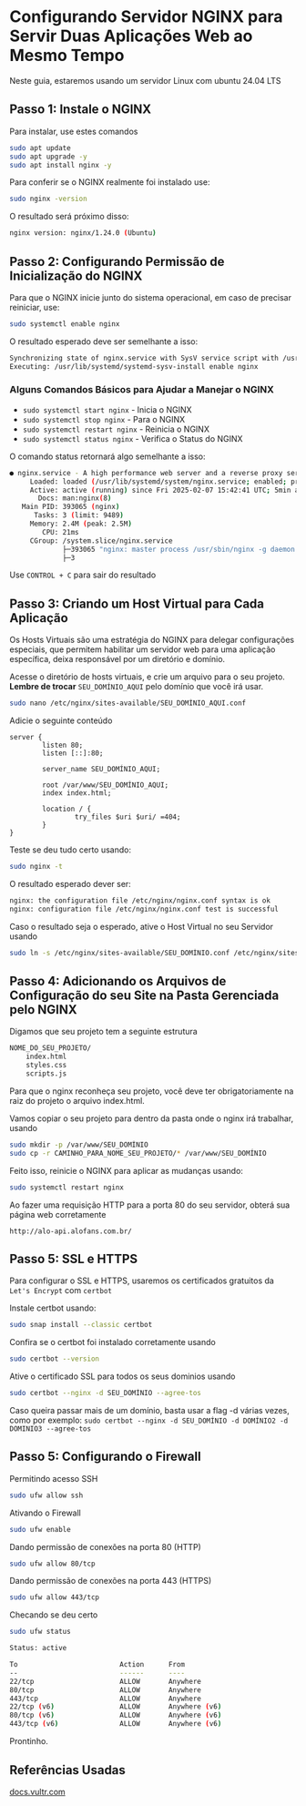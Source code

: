 # Configurando Servidor NGINX para Servir Duas Aplicações Web ao Mesmo Tempo

Neste guia, estaremos usando um servidor Linux com ubuntu 24.04 LTS

## Passo 1: Instale o NGINX

Para instalar, use estes comandos

```bash
sudo apt update
sudo apt upgrade -y
sudo apt install nginx -y
```

Para conferir se o NGINX realmente foi instalado use:

```bash
sudo nginx -version
```

O resultado será próximo disso:

```bash
nginx version: nginx/1.24.0 (Ubuntu)
```

## Passo 2: Configurando Permissão de Inicialização do NGINX

Para que o NGINX inicie junto do sistema operacional, em caso de precisar reiniciar, use:

```bash
sudo systemctl enable nginx
```

O resultado esperado deve ser semelhante a isso:

```bash
Synchronizing state of nginx.service with SysV service script with /usr/lib/systemd/systemd-sysv-install.
Executing: /usr/lib/systemd/systemd-sysv-install enable nginx
```

### Alguns Comandos Básicos para Ajudar a Manejar o NGINX

- `sudo systemctl start nginx` - Inicia o NGINX
- `sudo systemctl stop nginx` - Para o NGINX
- `sudo systemctl restart nginx` - Reinicia o NGINX
- `sudo systemctl status nginx` - Verifica o Status do NGINX

O comando status retornará algo semelhante a isso:

```bash
● nginx.service - A high performance web server and a reverse proxy server
     Loaded: loaded (/usr/lib/systemd/system/nginx.service; enabled; preset: enabled)
     Active: active (running) since Fri 2025-02-07 15:42:41 UTC; 5min ago
       Docs: man:nginx(8)
   Main PID: 393065 (nginx)
      Tasks: 3 (limit: 9489)
     Memory: 2.4M (peak: 2.5M)
        CPU: 21ms
     CGroup: /system.slice/nginx.service
             ├─393065 "nginx: master process /usr/sbin/nginx -g daemon on; master_process on;"
             ├─3
```

Use `CONTROL + C` para sair do resultado

## Passo 3: Criando um Host Virtual para Cada Aplicação

Os Hosts Virtuais são uma estratégia do NGINX para delegar configurações especiais, que permitem habilitar um servidor web para uma aplicação específica, deixa responsável por um diretório e domínio.

Acesse o diretório de hosts virtuais, e crie um arquivo para o seu projeto. **Lembre de trocar** `SEU_DOMÍNIO_AQUI` pelo domínio que você irá usar.

```bash
sudo nano /etc/nginx/sites-available/SEU_DOMÍNIO_AQUI.conf
```

Adicie o seguinte conteúdo

```nginx
server {
        listen 80;
        listen [::]:80;

        server_name SEU_DOMÍNIO_AQUI;

        root /var/www/SEU_DOMÍNIO_AQUI;
        index index.html;

        location / {
                try_files $uri $uri/ =404;
        }
}
```

Teste se deu tudo certo usando:

```bash
sudo nginx -t
```

O resultado esperado dever ser:

```bash
nginx: the configuration file /etc/nginx/nginx.conf syntax is ok
nginx: configuration file /etc/nginx/nginx.conf test is successful
```

Caso o resultado seja o esperado, ative o Host Virtual no seu Servidor usando

```bash
sudo ln -s /etc/nginx/sites-available/SEU_DOMÍNIO.conf /etc/nginx/sites-enabled/
```

## Passo 4: Adicionando os Arquivos de Configuração do seu Site na Pasta Gerenciada pelo NGINX

Digamos que seu projeto tem a seguinte estrutura

```bash
NOME_DO_SEU_PROJETO/
    index.html
    styles.css
    scripts.js
```

Para que o nginx reconheça seu projeto, você deve ter obrigatoriamente na raiz do projeto o arquivo index.html.

Vamos copiar o seu projeto para dentro da pasta onde o nginx irá trabalhar, usando

```bash
sudo mkdir -p /var/www/SEU_DOMÍNIO
sudo cp -r CAMINHO_PARA_NOME_SEU_PROJETO/* /var/www/SEU_DOMÍNIO
```

Feito isso, reinicie o NGINX para aplicar as mudanças usando:

```bash
sudo systemctl restart nginx
```

Ao fazer uma requisição HTTP para a porta 80 do seu servidor, obterá sua página web corretamente

```http
http://alo-api.alofans.com.br/
```

## Passo 5: SSL e HTTPS

Para configurar o SSL e HTTPS, usaremos os certificados gratuitos da `Let's Encrypt` com `certbot`

Instale  certbot usando:

```bash
sudo snap install --classic certbot
```

Confira se o certbot foi instalado corretamente usando

```bash
sudo certbot --version
```

Ative o certificado SSL para todos os seus dominios usando

```bash
sudo certbot --nginx -d SEU_DOMÍNIO --agree-tos
```

Caso queira passar mais de um domínio, basta usar a flag -d várias vezes, como por exemplo: `sudo certbot --nginx -d SEU_DOMÍNIO -d DOMÍNIO2 -d DOMINIO3 --agree-tos`

## Passo 5: Configurando o Firewall

Permitindo acesso SSH

```bash
sudo ufw allow ssh
```

Ativando o Firewall

```bash
sudo ufw enable
```

Dando permissão de conexões na porta 80 (HTTP)

```bash
sudo ufw allow 80/tcp
```

Dando permissão de conexões na porta 443 (HTTPS)

```bash
sudo ufw allow 443/tcp
```

Checando se deu certo

```bash
sudo ufw status
```

```bash
Status: active

To                         Action      From
--                         ------      ----
22/tcp                     ALLOW       Anywhere                  
80/tcp                     ALLOW       Anywhere                  
443/tcp                    ALLOW       Anywhere                  
22/tcp (v6)                ALLOW       Anywhere (v6)             
80/tcp (v6)                ALLOW       Anywhere (v6)             
443/tcp (v6)               ALLOW       Anywhere (v6)
```

Prontinho.

## Referências Usadas

[docs.vultr.com](https://docs.vultr.com/how-to-install-nginx-web-server-on-ubuntu-24-04?ref=9141995&utm_source=performance-max-latam&utm_medium=paidmedia&obility_id=17096555207&&utm_campaign=LATAM_-_Brazil_-_Performance_Max_-_1001&utm_term=&utm_content=&ref=9141995&gad_source=1&gclid=Cj0KCQiA-5a9BhCBARIsACwMkJ4dsN0wazx1NjXka0cnBGIxBvud1ocACDXU6zRF-WIuP32aflrbt-AaAsa6EALw_wcB)
